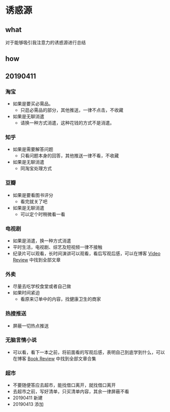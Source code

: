# 诱惑源

## what

对于能够吸引我注意力的诱惑源进行总结

## how

## 20190411

### 淘宝

* 如果是要买必需品。
  * 只逛必需品的部分，其他推送，一律不点击，不收藏
* 如果是无聊消遣
  * 请换一种方式消遣，这种花钱的方式不是消遣。

### 知乎

* 如果是需要解答问题
  * 只看问题本身的回答，其他推送一律不看，不收藏
* 如果是无聊消遣
  * 同淘宝处理方式

### 豆瓣

* 如果是要看图书评分
  * 看完就关了吧
* 如果是无聊消遣
  * 可以定个时稍微看一看

### 电视剧

* 如果是消遣，换一种方式消遣
* 平时生活，电视剧、综艺及短视频一律不接触
* 纪录片可以观看，长时间演讲可以观看，看后写观后感，可以在博客 [Video Review](http://xranzhao.cn/tags/VR/) 中找到全部文章

### 外卖

* 尽量去吃学校食堂或者自己做
* 如果时间紧迫
  * 看原来订单中的内容，找健康卫生的商家

### 热搜推送

* 屏蔽一切热点推送

### 无脑言情小说

* 可以看，看下一本之前，将前面看的写观后感，表明自己到底学到什么，可以在博客 [Book Review](http://xranzhao.cn/tags/BR/) 中找到全部文章合集

### 超市

* 不要随便答应去超市，能找借口离开，就找借口离开
* 去超市之前，写好清单，只买清单内容，其余一律屏蔽不看
* 20190411 新建
* 20190413 添加

